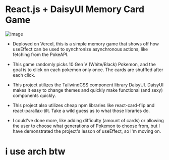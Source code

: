 # React.js + DaisyUI Memory Card Game

![image](https://github.com/user-attachments/assets/bf371d89-5f09-447e-a8b8-150c8688045a)

- Deployed on Vercel, this is a simple memory game that shows off how useEffect can be used to synchronize asynchronous actions, like fetching from the PokeAPI.
- This game randomly picks 10 Gen V (White/Black) Pokemon, and the goal is to click on each pokemon only once. The cards are shuffled after each click.
- This project utilizes the TailwindCSS component library DaisyUI. DaisyUI makes it easy to change themes and quickly make functional (and sexy) components quickly.
- This project also utilizes cheap npm libraries like react-card-flip and react-parallax-tilt. Take a wild guess as to what those libraries do.

- I could've done more, like adding difficulty (amount of cards) or allowing the user to choose what generations of Pokemon to choose from, but I have demonstrated the project's lesson of useEffect, so I'm moving on.

# i use arch btw
